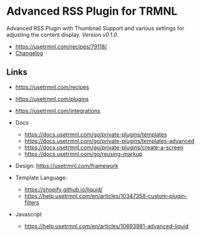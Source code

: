 # Advanced RSS Plugin for TRMNL
Advanced RSS Plugin with Thumbnail Support and various settings for adjusting the content display. _Version v0.1.0_.

- https://usetrmnl.com/recipes/79118/
- [Changelog](https://github.com/heroheman/trmnl_advanced_rss/blob/main/CHANGELOG.md)

## Links

- https://usetrmnl.com/recipes
- https://usetrmnl.com/plugins
- https://usetrmnl.com/integrations

- Docs
	- https://docs.usetrmnl.com/go/private-plugins/templates
	- https://docs.usetrmnl.com/go/private-plugins/templates-advanced
	- https://docs.usetrmnl.com/go/private-plugins/create-a-screen
	- https://docs.usetrmnl.com/go/reusing-markup
- Design: https://usetrmnl.com/framework
- Template Language: 
	- https://shopify.github.io/liquid/
	- https://help.usetrmnl.com/en/articles/10347358-custom-plugin-filters
- Javascript
	- https://help.usetrmnl.com/en/articles/10693981-advanced-liquid